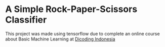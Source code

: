 # A Simple Rock-Paper-Scissors Classifier
This project was made using tensorflow due to complete an online course about Basic Machine Learning at [Dicoding Indonesia](https://www.dicoding.com/users/860832)

